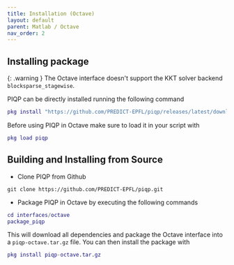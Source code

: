 ```yaml
---
title: Installation (Octave)
layout: default
parent: Matlab / Octave
nav_order: 2
---
```


## Installing package

{: .warning }
The Octave interface doesn't support the KKT solver backend `blocksparse_stagewise`.

PIQP can be directly installed running the following command

```matlab
pkg install "https://github.com/PREDICT-EPFL/piqp/releases/latest/download/piqp-octave.tar.gz"
```

Before using PIQP in Octave make sure to load it in your script with
```matlab
pkg load piqp
```

## Building and Installing from Source

* Clone PIQP from Github
```shell
git clone https://github.com/PREDICT-EPFL/piqp.git
```
* Package PIQP in Octave by executing the following commands
```matlab
cd interfaces/octave
package_piqp
```
This will download all dependencies and package the Octave interface into a `piqp-octave.tar.gz` file.
You can then install the package with
```matlab
pkg install piqp-octave.tar.gz
```
